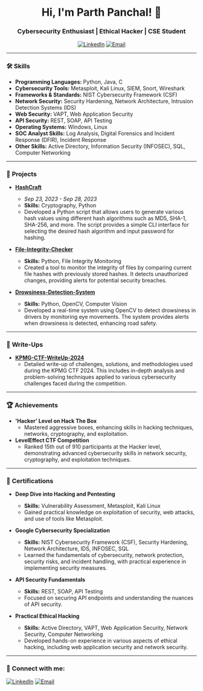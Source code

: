 <h1 align="center">Hi, I'm Parth Panchal! 👋</h1>
<h3 align="center">Cybersecurity Enthusiast | Ethical Hacker | CSE Student</h3>

<p align="center">
  <a href="https://www.linkedin.com/in/parth-panchal54323a241"><img alt="LinkedIn" title="Connect with me on LinkedIn" src="https://img.shields.io/badge/-LinkedIn-blue?style=for-the-badge&logo=linkedin"></a>
  <a href="mailto:22bce523@nirmauni.ac.in"><img alt="Email" title="Send me an email" src="https://img.shields.io/badge/-Email-red?style=for-the-badge&logo=gmail"></a>
</p>

---


### 🛠 **Skills**
- **Programming Languages:** Python, Java, C
- **Cybersecurity Tools:** Metasploit, Kali Linux, SIEM, Snort, Wireshark
- **Frameworks & Standards:** NIST Cybersecurity Framework (CSF)
- **Network Security:** Security Hardening, Network Architecture, Intrusion Detection Systems (IDS)
- **Web Security:** VAPT, Web Application Security
- **API Security:** REST, SOAP, API Testing
- **Operating Systems:** Windows, Linux
- **SOC Analyst Skills:** Log Analysis, Digital Forensics and Incident Response (DFIR), Incident Response
- **Other Skills:** Active Directory, Information Security (INFOSEC), SQL, Computer Networking

---


### 🚀 **Projects**

- **[HashCraft](https://github.com/parth2814/HashCraft)**
  - *Sep 23, 2023 - Sep 28, 2023*
  - **Skills:** Cryptography, Python
  - Developed a Python script that allows users to generate various hash values using different hash algorithms such as MD5, SHA-1, SHA-256, and more. The script provides a simple CLI interface for selecting the desired hash algorithm and input password for hashing.

- **[File-Integrity-Checker](https://github.com/parth2814/File-Integrity-Checker)**
  - **Skills:** Python, File Integrity Monitoring
  - Created a tool to monitor the integrity of files by comparing current file hashes with previously stored hashes. It detects unauthorized changes, providing alerts for potential security breaches.

- **[Drowsiness-Detection-System](https://github.com/parth2814/Drowsiness-Detection-System)**
  - **Skills:** Python, OpenCV, Computer Vision
  - Developed a real-time system using OpenCV to detect drowsiness in drivers by monitoring eye movements. The system provides alerts when drowsiness is detected, enhancing road safety.

---

### 📝 **Write-Ups**

- **[KPMG-CTF-WriteUp-2024](https://github.com/parth2814/KPMG-CTF-WriteUp-2024)**
  - Detailed write-up of challenges, solutions, and methodologies used during the KPMG CTF 2024. This includes in-depth analysis and problem-solving techniques applied to various cybersecurity challenges faced during the competition.

---


### 🏆 **Achievements**

- **'Hacker' Level on Hack The Box**
  - Mastered aggressive boxes, enhancing skills in hacking techniques, networks, cryptography, and exploitation.
- **LevelEffect CTF Competition**
  - Ranked 15th out of 910 participants at the Hacker level, demonstrating advanced cybersecurity skills in network security, cryptography, and exploitation techniques.

---

### 📜 **Certifications**

- **Deep Dive into Hacking and Pentesting**
  - **Skills:** Vulnerability Assessment, Metasploit, Kali Linux
  - Gained practical knowledge on exploitation of security, web attacks, and use of tools like Metasploit.
  
- **Google Cybersecurity Specialization**
  - **Skills:** NIST Cybersecurity Framework (CSF), Security Hardening, Network Architecture, IDS, INFOSEC, SQL
  - Learned the fundamentals of cybersecurity, network protection, security risks, and incident handling, with practical experience in implementing security measures.

- **API Security Fundamentals**
  - **Skills:** REST, SOAP, API Testing
  - Focused on securing API endpoints and understanding the nuances of API security.

- **Practical Ethical Hacking**
  - **Skills:** Active Directory, VAPT, Web Application Security, Network Security, Computer Networking
  - Developed hands-on experience in various aspects of ethical hacking, including web application security and network security.

---

### 🤝 **Connect with me:**

<p align="left">
  <a href="https://www.linkedin.com/in/parth-panchal54323a241"><img alt="LinkedIn" title="Connect with me on LinkedIn" src="https://img.shields.io/badge/-LinkedIn-blue?style=for-the-badge&logo=linkedin"></a>
  <a href="mailto:22bce523@nirmauni.ac.in"><img alt="Email" title="Send me an email" src="https://img.shields.io/badge/-Email-red?style=for-the-badge&logo=gmail"></a>
</p>
